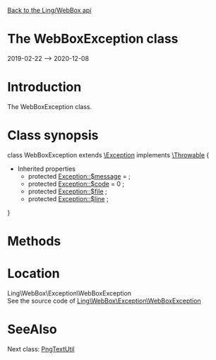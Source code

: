 [Back to the Ling/WebBox api](https://github.com/lingtalfi/WebBox/blob/master/doc/api/Ling/WebBox.md)



The WebBoxException class
================
2019-02-22 --> 2020-12-08






Introduction
============

The WebBoxException class.



Class synopsis
==============


class <span class="pl-k">WebBoxException</span> extends [\Exception](http://php.net/manual/en/class.exception.php) implements [\Throwable](http://php.net/manual/en/class.throwable.php) {

- Inherited properties
    - protected  [Exception::$message](#property-message) =  ;
    - protected  [Exception::$code](#property-code) = 0 ;
    - protected  [Exception::$file](#property-file) ;
    - protected  [Exception::$line](#property-line) ;

}






Methods
==============






Location
=============
Ling\WebBox\Exception\WebBoxException<br>
See the source code of [Ling\WebBox\Exception\WebBoxException](https://github.com/lingtalfi/WebBox/blob/master/Exception/WebBoxException.php)



SeeAlso
==============
Next class: [PngTextUtil](https://github.com/lingtalfi/WebBox/blob/master/doc/api/Ling/WebBox/Image/PngTextUtil.md)<br>
